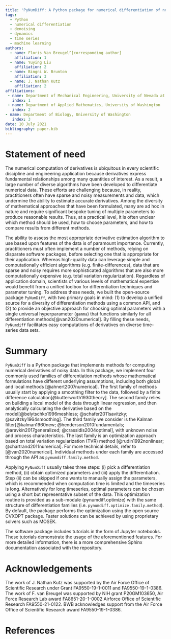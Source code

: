 ```yaml
---
title: 'PyNumDiff: A Python package for numerical differentiation of noisy time-series data'
tags:
  - Python
  - numerical differentiation
  - denoising
  - dynamics
  - time series
  - machine learning
authors:
  - name: Floris Van Breugel^[corresponding author]
    affiliation: 1
  - name: Yuying Liu
    affiliation: 2
  - name: Bingni W. Brunton
    affiliation: 3
  - name: J. Nathan Kutz
    affiliation: 2
affiliations:
 - name: Department of Mechanical Engineering, University of Nevada at Reno
   index: 1
 - name: Department of Applied Mathematics, University of Washington
   index: 2
- name: Department of Biology, University of Washington
   index: 3
date: 10 July 2021
bibliography: paper.bib
---
```


# Statement of need

The numerical computation of derivatives is ubiquitous in every scientific discipline and engineering application because derivatives express fundamental relationships among many quantities of interest. As a result, a large number of diverse algorithms have been developed to differentiate numerical data.  These efforts are challenging because, in reality, practitioners  often have sparse and noisy measurements and data, which undermine the ability to estimate accurate derivatives.  Among the diversity of mathematical approaches that have been formulated, many are ad hoc in nature and require significant bespoke tuning of multiple parameters to produce reasonable results. Thus, at a practical level, it is often unclear which method should be used, how to choose parameters, and how to compare results from different methods.

The ability to assess the most appropriate derivative estimation algorithm to use based upon features of the data is of paramount importance.  Currently, practitioners must often implement a number of methods, relying on disparate software packages, before selecting one that is appropriate for their application.  Whereas high-quality data can leverage simple and computationally efficient algorithms (e.g. finite-differences), data that are sparse and noisy requires more sophisticated algorithms that are also more computationally expensive (e.g. total variation regularization).  Regardless of application domain, scientists of various levels of mathematical expertise would benefit from a unified toolbox for differentiation techniques and parameter tuning. To address these needs, we built the open-source package `PyNumDiff`, with two primary goals in mind: (1) to develop a unified source for a diversity of differentiation methods using a common API, and (2) to provide an objective approach for choosing optimal parameters with a single universal hyperparameter (`gamma`) that functions similarly for all differentiation methods[@van2020numerical]. By filling these needs, `PyNumdiff` facilitates easy computations of derivatives on diverse time-series data sets.
	

# Summary

`PyNumDiff` is a Python package that implements methods for computing numerical derivatives of noisy data. 
In this package, we implement four commonly used families of differentiation methods whose mathematical formulations have different 
underlying assumptions, including both global and local methods [@ahnert2007numerical]. The first family of methods usually start by 
applying a smoothing filter to the data, followed by a finite difference calculation[@butterworth1930theory]. 
The second family relies on building a local model of the data through linear regression, and then analytically 
calculating the derivative based on the model[@belytschko1996meshless; @schafer2011savitzky; @savitzky1964smoothing]. 
The third family we consider is the Kalman filter[@kalman1960new; @henderson2010fundamentals; @aravkin2017generalized; @crassidis2004optimal], 
with unknown noise and process characteristics.   The last family is an optimization approach based on total variation 
regularization (TVR) method [@rudin1992nonlinear; @chartrand2011numerical]. For more technical details, 
refer to [@van2020numerical]. Individual methods under each family are accessed through the API as `pynumdiff.family.method`. 

Applying `PyNumDiff` usually 
takes three steps: (i) pick a differentiation method, (ii) obtain optimized parameters and (iii) apply the differentiation. 
Step (ii) can be skipped if one wants to manually assign the parameters, which is recommended when computation time is limited and the timeseries is long. Alternatively for long timeseries, optimal parameters can be chosen using a short but representative subset of the data. This optimization routine is provided as a sub-module (pynumdiff.optimize) with the same structure of differentiation families (i.e. `pynumdiff.optimize.family.method`). By default, the package performs the optimization using the open source CVXOPT package. Faster solutions can be achieved by using proprietary solvers such as MOSEK. 

The software package includes tutorials in the form of Jupyter notebooks. These tutorials demonstrate the usage of the aforementioned
features. For more detailed information, there is a more comprehensive Sphinx documentation associated with the repository.

# Acknowledgements

The work of J. Nathan Kutz was supported by the Air Force Office of Scientific Research under Grant FA9550-19-1-0011 and FA9550-19-1-0386. The work of F. van Breugel was supported by NIH grant P20GM103650, Air Force Research Lab award FA8651-20-1-0002 Airforce Office of Scientific Research FA9550-21-0122. BWB acknowledges support from the Air Force Office of Scientific Research award FA9550-19-1-0386.

# References

